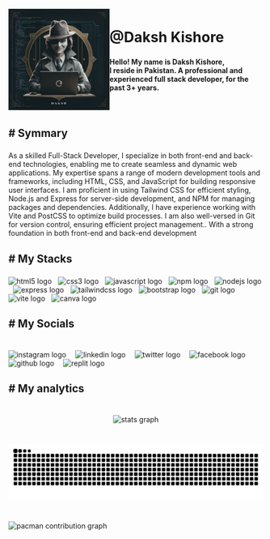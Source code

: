 <br clear="both">

<img align="left" height="200" src="https://raw.githubusercontent.com/DakshDev/DakshDev/refs/heads/main/Profile%201.jpg"  />

###

<h1 align="left">@Daksh Kishore</h1>

###

<h4 align="left">Hello! My name is Daksh Kishore,<br>I reside in Pakistan. A professional and experienced full stack developer, for the past 3+ years.</h4>

###

<br clear="both">

<h2 align="left"># Symmary</h2>

###

<p align="left">As a skilled Full-Stack Developer, I specialize in both front-end and back-end technologies, enabling me to create seamless and dynamic web applications. My expertise spans a range of modern development tools and frameworks, including HTML, CSS, and JavaScript for building responsive user interfaces. I am proficient in using Tailwind CSS for efficient styling, Node.js and Express for server-side development, and NPM for managing packages and dependencies. Additionally, I have experience working with Vite and PostCSS to optimize build processes. I am also well-versed in Git for version control, ensuring efficient project management.. With a strong foundation in both front-end and back-end development</p>

###

<h2 align="left"># My Stacks</h2>

###

<div align="left">
  <img src="https://img.shields.io/badge/HTML5-E34F26?logo=html5&logoColor=white&style=for-the-badge" height="35" alt="html5 logo"  />
  <img width="5" />
  <img src="https://img.shields.io/badge/CSS3-1572B6?logo=css3&logoColor=white&style=for-the-badge" height="35" alt="css3 logo"  />
  <img width="5" />
  <img src="https://img.shields.io/badge/JavaScript-F7DF1E?logo=javascript&logoColor=black&style=for-the-badge" height="35" alt="javascript logo"  />
  <img width="5" />
  <img src="https://img.shields.io/badge/npm-CB3837?logo=npm&logoColor=white&style=for-the-badge" height="35" alt="npm logo"  />
  <img width="5" />
  <img src="https://img.shields.io/badge/Node.js-339933?logo=nodedotjs&logoColor=white&style=for-the-badge" height="35" alt="nodejs logo"  />
  <img width="5" />
  <img src="https://img.shields.io/badge/Express-000000?logo=express&logoColor=white&style=for-the-badge" height="35" alt="express logo"  />
  <img width="5" />
  <img src="https://img.shields.io/badge/Tailwind CSS-06B6D4?logo=tailwindcss&logoColor=black&style=for-the-badge" height="35" alt="tailwindcss logo"  />
  <img width="5" />
  <img src="https://img.shields.io/badge/Bootstrap-7952B3?logo=bootstrap&logoColor=white&style=for-the-badge" height="35" alt="bootstrap logo"  />
  <img width="5" />
  <img src="https://img.shields.io/badge/Git-F05032?logo=git&logoColor=white&style=for-the-badge" height="35" alt="git logo"  />
  <img width="5" />
  <img src="https://img.shields.io/badge/Vite-646CFF?logo=vite&logoColor=white&style=for-the-badge" height="35" alt="vite logo"  />
  <img width="5" />
  <img src="https://img.shields.io/badge/Canva-00C4CC?logo=canva&logoColor=black&style=for-the-badge" height="35" alt="canva logo"  />
</div>

###

<h2 align="left"># My Socials</h2>

###

<br clear="both">

<div align="left">
  <img src="https://skillicons.dev/icons?i=instagram" height="30" alt="instagram logo"  />
  <img width="10" />
  <img src="https://skillicons.dev/icons?i=linkedin" height="30" alt="linkedin logo"  />
  <img width="10" />
  <img src="https://skillicons.dev/icons?i=twitter" height="30" alt="twitter logo"  />
  <img width="10" />
  <img src="https://cdn.jsdelivr.net/gh/devicons/devicon/icons/facebook/facebook-original.svg" height="30" alt="facebook logo"  />
  <img width="10" />
  <img src="https://skillicons.dev/icons?i=github" height="30" alt="github logo"  />
  <img width="10" />
  <img src="https://skillicons.dev/icons?i=replit" height="30" alt="replit logo"  />
</div>

###

<h2 align="left"># My analytics</h2>

###

<br clear="both">

<div align="center">
  <img src="https://github-readme-stats.vercel.app/api?username=dakshdev&hide_title=true&hide_rank=false&show_icons=true&include_all_commits=false&count_private=true&disable_animations=false&theme=aura_dark&locale=en&hide_border=true&order=1" height="150" alt="stats graph"  />
</div>

###

<br clear="both">

<img src="https://raw.githubusercontent.com/dakshdev/dakshdev/output/snake.svg" alt="Snake animation" />

###

<br clear="both">

<picture>
  <source media="(prefers-color-scheme: dark)" srcset="https://raw.githubusercontent.com/dakshdev/dakshdev/output/pacman-contribution-graph-dark.svg">
  <source media="(prefers-color-scheme: light)" srcset="https://raw.githubusercontent.com/dakshdev/dakshdev/output/pacman-contribution-graph.svg">
  <img alt="pacman contribution graph" src="https://raw.githubusercontent.com/dakshdev/dakshdev/output/pacman-contribution-graph.svg">
</picture>

###

